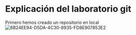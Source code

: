 # Explicación del laboratorio git
Primero hemos creado un repositorio en local
![6B24EE94-D5DA-4C30-8935-FD8E907853E2](https://github.com/Omarionnnn/laboratorio-git/assets/130402204/9997d262-a604-416f-9fde-40ce1c520bdc)


